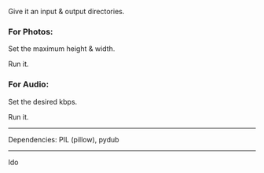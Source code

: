 Give it an input & output directories.

### For Photos:

Set the maximum height & width.

Run it.

### For Audio:

Set the desired kbps.

Run it.

---

Dependencies: PIL (pillow), pydub

---

Ido
